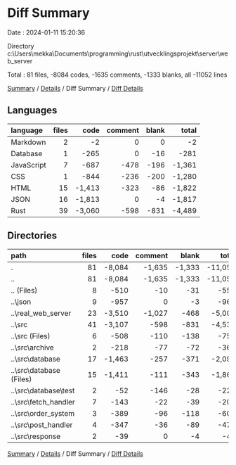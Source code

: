 # Diff Summary

Date : 2024-01-11 15:20:36

Directory c:\\Users\\mekka\\Documents\\programming\\rust\\utvecklingsprojekt\\server\\web_server

Total : 81 files,  -8084 codes, -1635 comments, -1333 blanks, all -11052 lines

[Summary](results.md) / [Details](details.md) / Diff Summary / [Diff Details](diff-details.md)

## Languages
| language | files | code | comment | blank | total |
| :--- | ---: | ---: | ---: | ---: | ---: |
| Markdown | 2 | -2 | 0 | 0 | -2 |
| Database | 1 | -265 | 0 | -16 | -281 |
| JavaScript | 7 | -687 | -478 | -196 | -1,361 |
| CSS | 1 | -844 | -236 | -200 | -1,280 |
| HTML | 15 | -1,413 | -323 | -86 | -1,822 |
| JSON | 16 | -1,813 | 0 | -4 | -1,817 |
| Rust | 39 | -3,060 | -598 | -831 | -4,489 |

## Directories
| path | files | code | comment | blank | total |
| :--- | ---: | ---: | ---: | ---: | ---: |
| . | 81 | -8,084 | -1,635 | -1,333 | -11,052 |
| .. | 81 | -8,084 | -1,635 | -1,333 | -11,052 |
| .. (Files) | 8 | -510 | -10 | -31 | -551 |
| ..\\json | 9 | -957 | 0 | -3 | -960 |
| ..\\real_web_server | 23 | -3,510 | -1,027 | -468 | -5,005 |
| ..\\src | 41 | -3,107 | -598 | -831 | -4,536 |
| ..\\src (Files) | 6 | -508 | -110 | -138 | -756 |
| ..\\src\\archive | 2 | -218 | -77 | -72 | -367 |
| ..\\src\\database | 17 | -1,463 | -257 | -371 | -2,091 |
| ..\\src\\database (Files) | 15 | -1,411 | -111 | -343 | -1,865 |
| ..\\src\\database\\test | 2 | -52 | -146 | -28 | -226 |
| ..\\src\\fetch_handler | 7 | -143 | -22 | -39 | -204 |
| ..\\src\\order_system | 3 | -389 | -96 | -118 | -603 |
| ..\\src\\post_handler | 4 | -347 | -36 | -89 | -472 |
| ..\\src\\response | 2 | -39 | 0 | -4 | -43 |

[Summary](results.md) / [Details](details.md) / Diff Summary / [Diff Details](diff-details.md)